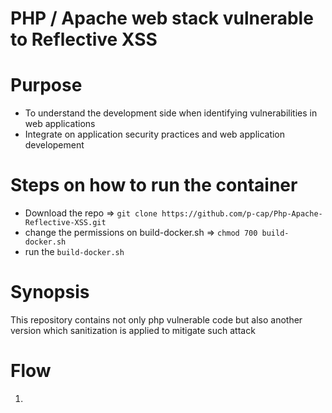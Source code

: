 # PHP / Apache web stack vulnerable to Reflective XSS

# Purpose
- To understand the development side when identifying vulnerabilities in web applications
- Integrate on application security practices and web application developement

# Steps on how to run the container
- Download the repo => ```git clone https://github.com/p-cap/Php-Apache-Reflective-XSS.git```
- change the permissions on build-docker.sh => ```chmod 700 build-docker.sh```
- run the ```build-docker.sh```

# Synopsis
This repository contains not only php vulnerable code but also another version which sanitization is applied to mitigate such attack

# Flow
1. 
